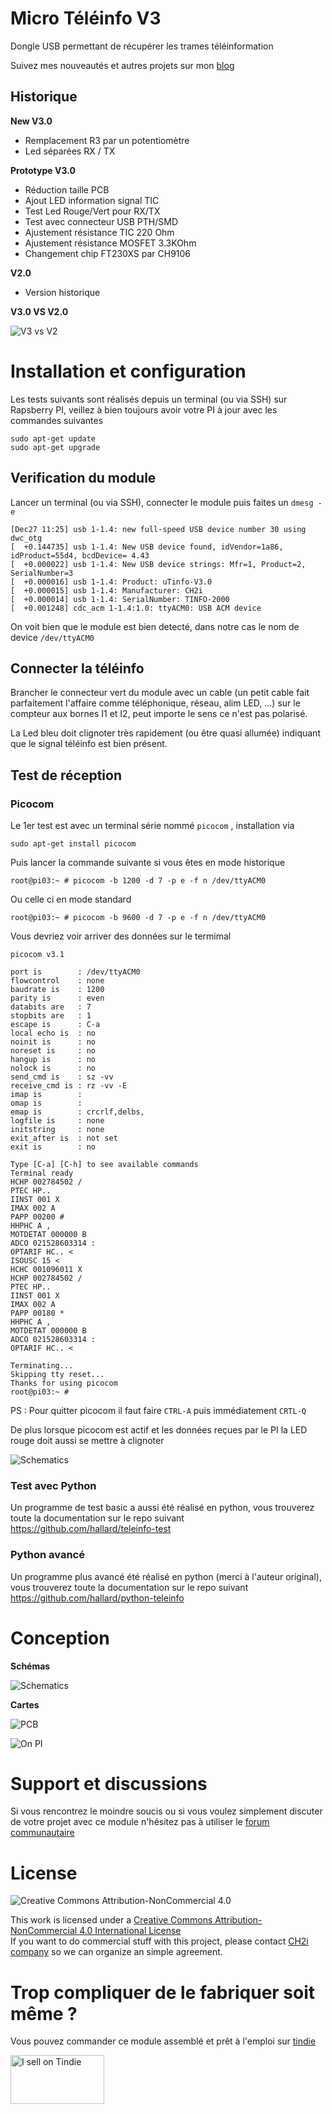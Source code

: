 # Micro Téléinfo V3

Dongle USB permettant de récupérer les trames téléinformation

Suivez mes nouveautés et autres projets sur mon [blog][4] 

## Historique


**New V3.0**

- Remplacement R3 par un potentiomètre
- Led séparées RX / TX

**Prototype V3.0**

- Réduction taille PCB
- Ajout LED information signal TIC
- Test Led Rouge/Vert pour RX/TX
- Test avec connecteur USB PTH/SMD
- Ajustement résistance TIC 220 Ohm
- Ajustement résistance MOSFET 3.3KOhm
- Changement chip FT230XS par CH9106

**V2.0**

- Version historique


**V3.0 VS V2.0**

![V3 vs V2](https://raw.github.com/hallard/teleinfo/main/uTeleinfo/MicroTeleinfo-3vs2.png)


# Installation et configuration

Les tests suivants sont réalisés depuis un terminal (ou via SSH) sur Rapsberry PI, veillez à bien toujours avoir votre PI à jour avec les commandes suivantes


```shell
sudo apt-get update
sudo apt-get upgrade
```

## Verification du module

Lancer un terminal (ou via SSH), connecter le module puis faites un `dmesg -e`

```shell
[Dec27 11:25] usb 1-1.4: new full-speed USB device number 30 using dwc_otg
[  +0.144735] usb 1-1.4: New USB device found, idVendor=1a86, idProduct=55d4, bcdDevice= 4.43
[  +0.000022] usb 1-1.4: New USB device strings: Mfr=1, Product=2, SerialNumber=3
[  +0.000016] usb 1-1.4: Product: uTinfo-V3.0
[  +0.000015] usb 1-1.4: Manufacturer: CH2i
[  +0.000014] usb 1-1.4: SerialNumber: TINFO-2000
[  +0.001248] cdc_acm 1-1.4:1.0: ttyACM0: USB ACM device
```

On voit bien que le module est bien detecté, dans notre cas le nom de device `/dev/ttyACM0`

## Connecter la téléinfo

Brancher le connecteur vert du module avec un cable (un petit cable fait parfaitement l'affaire comme téléphonique, réseau, alim LED, ...) sur le compteur aux bornes I1 et I2, peut importe le sens ce n'est pas polarisé.

La Led bleu doit clignoter très rapidement (ou être quasi allumée) indiquant que le signal téléinfo est bien présent.

## Test de réception 

### Picocom

Le 1er test est avec un terminal série nommé `picocom` , installation via 

```shell
sudo apt-get install picocom
```

Puis lancer la commande suivante si vous êtes en mode historique
```shell
root@pi03:~ # picocom -b 1200 -d 7 -p e -f n /dev/ttyACM0 
```

Ou celle ci en mode standard
```shell
root@pi03:~ # picocom -b 9600 -d 7 -p e -f n /dev/ttyACM0 
```

Vous devriez voir arriver des données sur le termimal 

```shell
picocom v3.1

port is        : /dev/ttyACM0
flowcontrol    : none
baudrate is    : 1200
parity is      : even
databits are   : 7
stopbits are   : 1
escape is      : C-a
local echo is  : no
noinit is      : no
noreset is     : no
hangup is      : no
nolock is      : no
send_cmd is    : sz -vv
receive_cmd is : rz -vv -E
imap is        : 
omap is        : 
emap is        : crcrlf,delbs,
logfile is     : none
initstring     : none
exit_after is  : not set
exit is        : no

Type [C-a] [C-h] to see available commands
Terminal ready
HCHP 002784502 /
PTEC HP..  
IINST 001 X
IMAX 002 A
PAPP 00200 #
HHPHC A ,
MOTDETAT 000000 B
ADCO 021528603314 :
OPTARIF HC.. <
ISOUSC 15 <
HCHC 001096011 X
HCHP 002784502 /
PTEC HP..  
IINST 001 X
IMAX 002 A
PAPP 00180 *
HHPHC A ,
MOTDETAT 000000 B
ADCO 021528603314 :
OPTARIF HC.. <

Terminating...
Skipping tty reset...
Thanks for using picocom
root@pi03:~ # 

```

PS : Pour quitter picocom il faut faire `CTRL-A` puis immédiatement `CRTL-Q`

De plus lorsque picocom est actif et les données reçues par le PI la LED rouge doit aussi se mettre à clignoter 

![Schematics](https://raw.github.com/hallard/teleinfo/main/uTeleinfo/MicroTeleinfo-blink.gif)


### Test avec Python

Un programme de test basic a aussi été réalisé en python, vous trouverez toute la documentation sur le repo suivant
https://github.com/hallard/teleinfo-test

### Python avancé

Un programme plus avancé été réalisé en python (merci à l'auteur original), vous trouverez toute la documentation sur le repo suivant
https://github.com/hallard/python-teleinfo


# Conception

**Schémas** 

![Schematics](https://raw.github.com/hallard/teleinfo/main/uTeleinfo/MicroTeleinfo-sch.png)

**Cartes**  

![PCB](https://raw.github.com/hallard/teleinfo/master/uTeleinfo/MicroTeleinfo-pcb.png)

![On PI](https://raw.github.com/hallard/teleinfo/master/uTeleinfo/MicroTeleinfo-plugged.png)


# Support et discussions

Si vous rencontrez le moindre soucis ou si vous voulez simplement discuter de votre projet avec ce module n'hésitez pas à utiliser le [forum communautaire](https://community.ch2i.eu/category/9)

# License

<img alt="Creative Commons Attribution-NonCommercial 4.0" src="https://i.creativecommons.org/l/by-nc/4.0/88x31.png">   

This work is licensed under a [Creative Commons Attribution-NonCommercial 4.0 International License](http://creativecommons.org/licenses/by-nc/4.0/)    
If you want to do commercial stuff with this project, please contact [CH2i company](https://ch2i.eu/en#support) so we can organize an simple agreement.

# Trop compliquer de le fabriquer soit même ? 

Vous pouvez commander ce module assemblé et prêt à l'emploi sur [tindie][1]

<a href="https://www.tindie.com/products/25467/"><img src="https://d2ss6ovg47m0r5.cloudfront.net/badges/tindie-mediums.png" alt="I sell on Tindie" width="150" height="78"></a>


[1]: https://www.tindie.com/products/28873/
[4]: http://hallard.me
[5]: http://hallard.me/teleinfo/
[6]: https://www.tindie.com/products/Hallard/micro-teleinfo/
